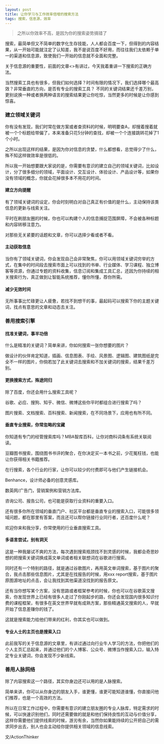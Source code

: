 ```yaml
---
layout: post
title: 让你学习与工作效率倍增的搜索方法
tags: 搜索，信息源，效率
---
```


> 之所以你效率不高，是因为你的搜索姿势搞错了

搜索，最简单但又不简单的数字化生存技能，人人都会百度一下，但得到的内容结果，从一开始可能就注定了认知差，我不是说百度不好用，而往往我们太依赖于单一的渠道和信息源，致使我们一开始的信息就不全面和完整。

关于信息源的重要性，前面的文章<>有讲过，今天我着重讲一下搜索的正确方法。

当然搜索工具也有很多，但我们如何选择？时间有限的情况下，我们选择哪个最高效？非常垂直的方向，是否有专业的搜索工具？
不同的关键词结果还千差万别，更别说换一种或者换两种语言的搜索结果更让你吃惊，当然更多的时候是让你感到惊喜。

### 建立领域关键词

你有没有发现，我们时常在做方案或者查资料的时候，明明要查A，却搜着搜着就被一个个标题给带偏了，本来准备只花5分钟的查找，却被一个个连接跳转花掉了1个小时。

之所以出现这样的结果，是因为你对信息的贪婪，什么都想看，总觉得少了什么，殊不知这样做效率是很低的。

所以我一开始想要跟大家说的是，你需要有意识的建立自己的领域关键词，比如设计，分了很多细分的领域，平面设计、交互设计、体验设计、产品设计等，如果你没有领域的概念，你就会花掉很多本不用花的时间。

#### 建立方向提醒

有了领域关键词的设定，你会时刻明白对自己真正有价值的是什么，主动保持该类信息的更新与线索关注。

平时在刷朋友圈的时候，你也可以构建个人的信息捕捉范围屏障，不会被各种标题和内容转移注意力。

对那些无关紧要的话题和文章，你可以选择少看或者不看。

#### 主动获取信息

当你有了领域关键词，你会发现自己会非常聚焦，你可以用领域关键词穷举的方式，在集中的时间段去搜索市面上可以找到的书单、行业媒体、学习课程、独立博客等资源，你通过专题的资料收集，信息订阅和集成工具汇总，还因为你持续的相关搜索行为，真正做到让智能系统推荐，懂你所懂，荐你所需。

#### 减少无效时间

无所事事比忙碌更让人疲惫，若找不到想干的事，最起码可以搜索下你的主题关键词，找点有意思的文章和动态去关注。


### 善用搜索引擎

#### 找准关键词，事半功倍

什么是精准的关键词？简单来讲，你如何搜索一张你想要的图片？

做设计的伙伴肯定知道，插画、信息图表、手绘、风景图、逻辑图、建筑图纸是完全不一样的图片，你倘若加了此关键词去搜索和不加关键词的搜索，结果千差万别。

#### 更换搜索方式，殊途同归

除了百度，你还会用什么搜索工具呢？

谷歌、必应、搜狗、知乎、微信、微博这些你平时都组合进行搜索了吗？

图片搜索、文档搜索、百科搜索、新闻搜索，在不同场景下，应用也有所不同。

#### 垂直专业搜索，你常忽略的宝藏

你知道有专门的经管搜索库吗？MBA智库百科，让你对商科词条有系统关联阅读。

豆瓣图书搜索，围绕图书书评的聚合，在你决定买一本书之前，少花冤枉钱，也能让你获得相关书籍推荐。

在行搜索，各个行业的行家，让你可以较少的付费即可与他们产生链接机会。

Benhance，设计师必备的创意灵感库。

数英网/广告门，营销案例和营销方法库。

咨询公司、报告公司，也可能是获取行业资料的重要入口。

还有很多你所在领域的垂直门户、社区平台都是垂直专业的搜索入口，可能很多领域问题，都在那里有答案，而且还可以帮你链接行业同行者，还百度什么呢？ 

欢迎你来和我分享，你常使用的行业垂直搜索工具。

#### 多语言尝试，别有洞天

这是一种我屡试不爽的方法，每次遇到搜索瓶颈找不到灵感的时候，我都会奇思妙想的把搜索关键词换成英文单词或者相关联想词在谷歌进行搜索。

同时还有一个特别的路径，就是通过谷歌图片，再用英文单词搜索，基于图片的聚合，我点击那些信息图片，尤其是在找报告的时候，用xxx report搜索，基于图片原图源地址的点击，会让我找到其他渠道没找到的报告原文。

还有当你想写某个方案，没有思路或者框架参考的时候，你也可以在谷歌英文搜索，你发现世界上已经有很多人走过了你刚起步的路，你还会发现国内很多知识付费的课程框架，有很多在英文世界早就有成熟方案，那些精通英文搜索的人，早就开始了信息差赚你的钱了。

这就是搜索能力给他们带来的红利，你其实也可以做到。

#### 专业人士的主页也是搜索入口

此前我写的关于信息源的文章里，有讲过通过向行业牛人学习的方法，你把他们的个人主页汇总起来，并通过他们的个人博客、公众号、微博当作搜索入口，输入特定专业关键词，你会发现不少新线索。

### 善用人脉网络
除了内容搜索这一个路径，其实你身边还可以用的是人脉搜索。

简单来讲，你可以从你身边的朋友入手，谁更懂，谁更可能知道谁懂，你直接问他们推荐，也是一个高效的方法。

所以在日常工作过程中，你需要有意识的建立朋友圈的专业人脉库，特定需求的时候，可以快速识别他们，同时还需要做的就是和他们保持良性的互动与价值分享，这样你需要他们提供线索的时候，游刃有余，当然你如果能持续的公开把自己的需求同步出去，别人也会主动给你提供相关领域的信息线索。


文/ActionThinker

